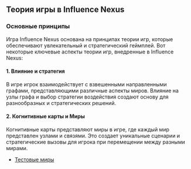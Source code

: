## Теория игры в Influence Nexus

### Основные принципы

Игра Influence Nexus основана на принципах теории игр, которые обеспечивают увлекательный и стратегический геймплей. Вот некоторые ключевые аспекты теории игр, внедренные в Influence Nexus:

#### 1. Влияние и стратегия

В игре игрок взаимодействует с взвешенными направленными графами, представляющими различные аспекты миров. Влияние на узлы графа и выбор стратегии воздействия создают основу для разнообразных и стратегических решений.

#### 2. Когнитивные карты и Миры

Когнитивные карты представляют миры в игре, где каждый мир представлен узлами и связями. Это создает уникальные сценарии и стратегические вызовы для игрока при перемещении между разными мирами.

- [Тестовые миры](./test%20maps/MAPSDESCRIPTION.md)